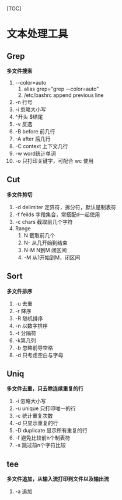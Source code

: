 [TOC]

# 文本处理工具

## Grep

**多文件搜索**

1. --color=auto
   1. alias grep="grep --color=auto"
   2. /etc/bashrc    append previous line
2. -n 行号
3. -i 忽略大小写
4. ^开头 $结尾
5. -v 反选
6. -B before 前几行
7. -A after 后几行
8. -C context 上下文几行
9. -w word统计单词
10. -o 只打印关键字，可配合 wc 使用

## Cut

**多文件剪切**

1. -d delimiter 定界符，拆分符，默认是制表符
2. -f feilds 字段集合，常搭配d一起使用
3. -c chars 截取前几个字符
4. Range
   1. N 截取前几个
   2. N- 从几开始到结束
   3. N-M N到M 闭区间
   4. -M 从1开始到M，闭区间

## Sort

**多文件排序**

1. -u 去重
2. -r 降序
3. -R 随机排序
4. -n 以数字排序
5. -t 分隔符
6. -k第几列
7. -b 忽略前导空格
8. -d 只考虑空白与字母

## Uniq

**多文件去重，只去除连续重复的行**

1. -i 忽略大小写
2. -u unique 只打印唯一的行
3. -c 统计重复次数
4. -d 只显示重复的行
5. -D duplicate 显示所有重复的行
6. -f 避免比较前n个制表符
7. -s 跳过前n个字符比较

## tee

**多文件追加，从输入流打印到文件以及输出流**

1. -a 追加

